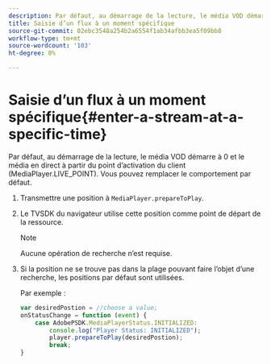 ```yaml
---
description: Par défaut, au démarrage de la lecture, le média VOD démarre à 0 et le média en direct à partir du point d’activation du client (MediaPlayer.LIVE_POINT). Vous pouvez remplacer le comportement par défaut.
title: Saisie d’un flux à un moment spécifique
source-git-commit: 02ebc3548a254b2a6554f1ab34afbb3ea5f09bb8
workflow-type: tm+mt
source-wordcount: '103'
ht-degree: 0%

---
```


# Saisie d’un flux à un moment spécifique{#enter-a-stream-at-a-specific-time}

Par défaut, au démarrage de la lecture, le média VOD démarre à 0 et le média en direct à partir du point d’activation du client (MediaPlayer.LIVE_POINT). Vous pouvez remplacer le comportement par défaut.

1. Transmettre une position à `MediaPlayer.prepareToPlay`.
1. Le TVSDK du navigateur utilise cette position comme point de départ de la ressource.

   >[!NOTE]
   >
   >Aucune opération de recherche n’est requise.

1. Si la position ne se trouve pas dans la plage pouvant faire l’objet d’une recherche, les positions par défaut sont utilisées.

   Par exemple :

   ```js
   var desiredPostion = //choose a value; 
   onStatusChange = function (event) { 
       case AdobePSDK.MediaPlayerStatus.INITIALIZED: 
           console.log("Player Status: INITIALIZED"); 
           player.prepareToPlay(desiredPostion); 
           break; 
   } 
   ```
